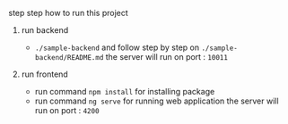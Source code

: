 step step how to run this project 


1. run backend 
    - `./sample-backend` and follow step by  step on `./sample-backend/README.md`
    the server will run on port : `10011`

2. run frontend
    - run command `npm install` for installing package
    - run command `ng serve` for running web application
    the server will run on port : `4200`

